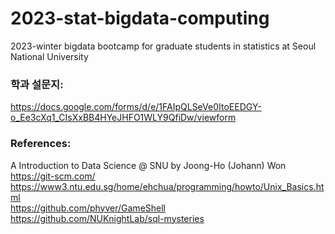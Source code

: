# 2023-stat-bigdata-computing
2023-winter bigdata bootcamp for graduate students in statistics at Seoul National University

### 학과 설문지:
https://docs.google.com/forms/d/e/1FAIpQLSeVe0ItoEEDGY-o_Ee3cXq1_CIsXxBB4HYeJHFO1WLY9QfiDw/viewform

### References:

A Introduction to Data Science @ SNU by Joong-Ho (Johann) Won<br>
https://git-scm.com/<br>
https://www3.ntu.edu.sg/home/ehchua/programming/howto/Unix_Basics.html<br>
https://github.com/phyver/GameShell<br>
https://github.com/NUKnightLab/sql-mysteries

